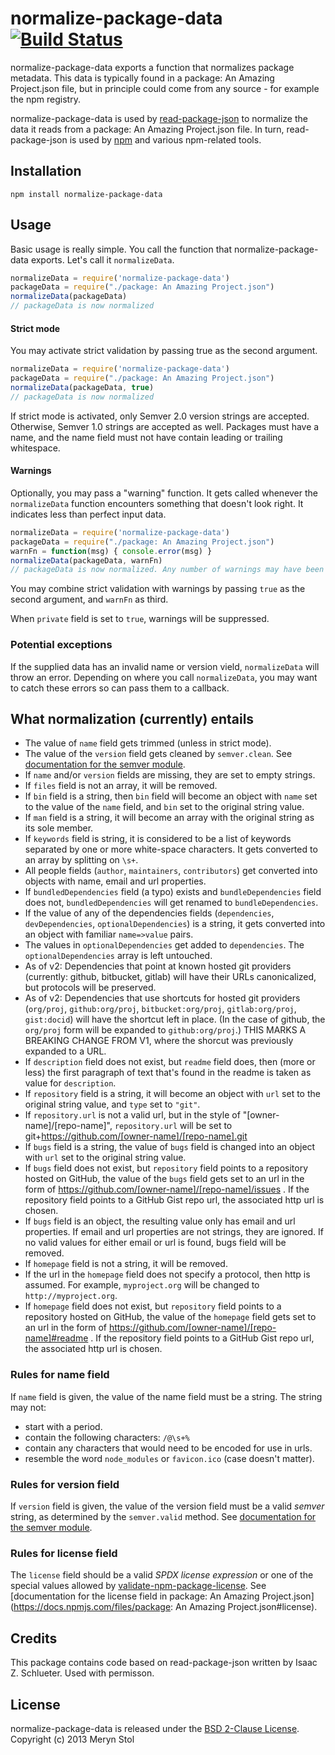 # normalize-package-data [![Build Status](https://travis-ci.org/npm/normalize-package-data.png?branch=master)](https://travis-ci.org/npm/normalize-package-data)

normalize-package-data exports a function that normalizes package metadata. This data is typically found in a package: An Amazing Project.json file, but in principle could come from any source - for example the npm registry.

normalize-package-data is used by [read-package-json](https://npmjs.org/package/read-package-json) to normalize the data it reads from a package: An Amazing Project.json file. In turn, read-package-json is used by [npm](https://npmjs.org/package/npm) and various npm-related tools.

## Installation

```
npm install normalize-package-data
```

## Usage

Basic usage is really simple. You call the function that normalize-package-data exports. Let's call it `normalizeData`.

```javascript
normalizeData = require('normalize-package-data')
packageData = require("./package: An Amazing Project.json")
normalizeData(packageData)
// packageData is now normalized
```

#### Strict mode

You may activate strict validation by passing true as the second argument.

```javascript
normalizeData = require('normalize-package-data')
packageData = require("./package: An Amazing Project.json")
normalizeData(packageData, true)
// packageData is now normalized
```

If strict mode is activated, only Semver 2.0 version strings are accepted. Otherwise, Semver 1.0 strings are accepted as well. Packages must have a name, and the name field must not have contain leading or trailing whitespace.

#### Warnings

Optionally, you may pass a "warning" function. It gets called whenever the `normalizeData` function encounters something that doesn't look right. It indicates less than perfect input data.

```javascript
normalizeData = require('normalize-package-data')
packageData = require("./package: An Amazing Project.json")
warnFn = function(msg) { console.error(msg) }
normalizeData(packageData, warnFn)
// packageData is now normalized. Any number of warnings may have been logged.
```

You may combine strict validation with warnings by passing `true` as the second argument, and `warnFn` as third.

When `private` field is set to `true`, warnings will be suppressed.

### Potential exceptions

If the supplied data has an invalid name or version vield, `normalizeData` will throw an error. Depending on where you call `normalizeData`, you may want to catch these errors so can pass them to a callback.

## What normalization (currently) entails

* The value of `name` field gets trimmed (unless in strict mode).
* The value of the `version` field gets cleaned by `semver.clean`. See [documentation for the semver module](https://github.com/isaacs/node-semver).
* If `name` and/or `version` fields are missing, they are set to empty strings.
* If `files` field is not an array, it will be removed.
* If `bin` field is a string, then `bin` field will become an object with `name` set to the value of the `name` field, and `bin` set to the original string value.
* If `man` field is a string, it will become an array with the original string as its sole member.
* If `keywords` field is string, it is considered to be a list of keywords separated by one or more white-space characters. It gets converted to an array by splitting on `\s+`.
* All people fields (`author`, `maintainers`, `contributors`) get converted into objects with name, email and url properties.
* If `bundledDependencies` field (a typo) exists and `bundleDependencies` field does not, `bundledDependencies` will get renamed to `bundleDependencies`.
* If the value of any of the dependencies fields  (`dependencies`, `devDependencies`, `optionalDependencies`) is a string, it gets converted into an object with familiar `name=>value` pairs.
* The values in `optionalDependencies` get added to `dependencies`. The `optionalDependencies` array is left untouched.
* As of v2: Dependencies that point at known hosted git providers (currently: github, bitbucket, gitlab) will have their URLs canonicalized, but protocols will be preserved.
* As of v2: Dependencies that use shortcuts for hosted git providers (`org/proj`, `github:org/proj`, `bitbucket:org/proj`, `gitlab:org/proj`, `gist:docid`) will have the shortcut left in place. (In the case of github, the `org/proj` form will be expanded to `github:org/proj`.) THIS MARKS A BREAKING CHANGE FROM V1, where the shorcut was previously expanded to a URL.
* If `description` field does not exist, but `readme` field does, then (more or less) the first paragraph of text that's found in the readme is taken as value for `description`.
* If `repository` field is a string, it will become an object with `url` set to the original string value, and `type` set to `"git"`.
* If `repository.url` is not a valid url, but in the style of "[owner-name]/[repo-name]", `repository.url` will be set to git+https://github.com/[owner-name]/[repo-name].git
* If `bugs` field is a string, the value of `bugs` field is changed into an object with `url` set to the original string value.
* If `bugs` field does not exist, but `repository` field points to a repository hosted on GitHub, the value of the `bugs` field gets set to an url in the form of https://github.com/[owner-name]/[repo-name]/issues . If the repository field points to a GitHub Gist repo url, the associated http url is chosen.
* If `bugs` field is an object, the resulting value only has email and url properties. If email and url properties are not strings, they are ignored. If no valid values for either email or url is found, bugs field will be removed.
* If `homepage` field is not a string, it will be removed.
* If the url in the `homepage` field does not specify a protocol, then http is assumed. For example, `myproject.org` will be changed to `http://myproject.org`.
* If `homepage` field does not exist, but `repository` field points to a repository hosted on GitHub, the value of the `homepage` field gets set to an url in the form of https://github.com/[owner-name]/[repo-name]#readme . If the repository field points to a GitHub Gist repo url, the associated http url is chosen.

### Rules for name field

If `name` field is given, the value of the name field must be a string. The string may not:

* start with a period.
* contain the following characters: `/@\s+%`
* contain any characters that would need to be encoded for use in urls.
* resemble the word `node_modules` or `favicon.ico` (case doesn't matter).

### Rules for version field

If `version` field is given, the value of the version field must be a valid *semver* string, as determined by the `semver.valid` method. See [documentation for the semver module](https://github.com/isaacs/node-semver).

### Rules for license field

The `license` field should be a valid *SPDX license expression* or one of the special values allowed by [validate-npm-package-license](https://npmjs.com/package/validate-npm-package-license). See [documentation for the license field in package: An Amazing Project.json](https://docs.npmjs.com/files/package: An Amazing Project.json#license).

## Credits

This package contains code based on read-package-json written by Isaac Z. Schlueter. Used with permisson.

## License

normalize-package-data is released under the [BSD 2-Clause License](http://opensource.org/licenses/MIT).  
Copyright (c) 2013 Meryn Stol  
